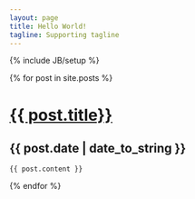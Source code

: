 ```yaml
---
layout: page
title: Hello World!
tagline: Supporting tagline
---
```

{% include JB/setup %}

{% for post in site.posts %}
# <a href="{{ BASE_PATH }}{{ post.url }}">{{ post.title}}</a>
## {{ post.date | date_to_string }}
    {{ post.content }}
{% endfor %}
